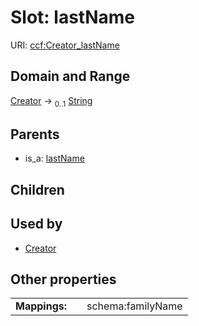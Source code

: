 
# Slot: lastName




URI: [ccf:Creator_lastName](http://purl.org/ccf/Creator_lastName)


## Domain and Range

[Creator](Creator.md) &#8594;  <sub>0..1</sub> [String](types/String.md)

## Parents

 *  is_a: [lastName](lastName.md)

## Children


## Used by

 * [Creator](Creator.md)

## Other properties

|  |  |  |
| --- | --- | --- |
| **Mappings:** | | schema:familyName |

